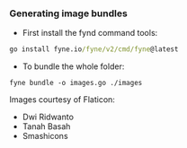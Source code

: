 ### Generating image bundles

- First install the fynd command tools:
```cmd
go install fyne.io/fyne/v2/cmd/fyne@latest
```
- To bundle the whole folder:
```
fyne bundle -o images.go ./images
```

Images courtesy of Flaticon:

- Dwi Ridwanto
- Tanah Basah
- Smashicons